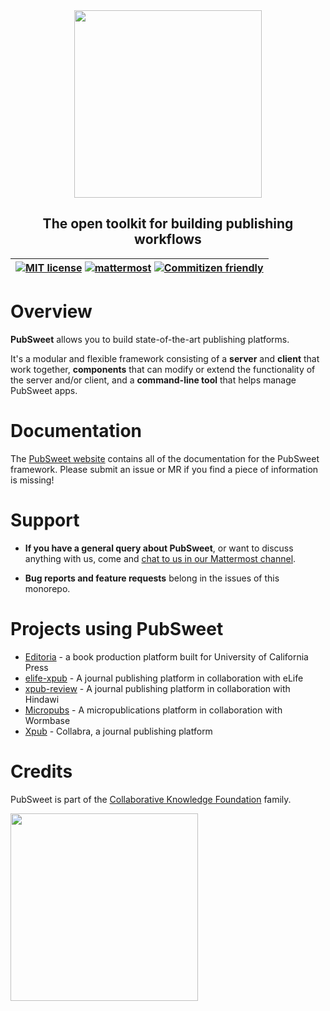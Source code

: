 <div width="100%" align="center">
  <img src="https://gitlab.coko.foundation/pubsweet/pubsweet/raw/master/assets/rgb-medium.jpg" width="300" />
  <h2>The open toolkit for building publishing workflows</h2>
</div>

| [![MIT license](https://img.shields.io/badge/license-MIT-e51879.svg)](https://gitlab.coko.foundation/pubsweet/pubsweet/raw/master/LICENSE) [![mattermost](https://img.shields.io/badge/mattermost_chat-coko%2Fpubsweet-blue.svg)](https://mattermost.coko.foundation/coko/channels/pubsweet) [![Commitizen friendly](https://img.shields.io/badge/commitizen-friendly-brightgreen.svg)](http://commitizen.github.io/cz-cli/) |
| :--------------------------------------------------------------------------------------------------------------------------------------------------------------------------------------------------------------------------------------------------------------------------------------------------------------------------------------------------------------------------------------------------------------------------: |


# Overview

**PubSweet** allows you to build state-of-the-art publishing platforms.

It's a modular and flexible framework consisting of a **server** and **client** that work together, **components** that can modify or extend the functionality of the server and/or client, and a **command-line tool** that helps manage PubSweet apps.

# Documentation

The [PubSweet website](http://pubsweet.coko.foundation) contains all of the documentation for the PubSweet framework. Please submit an issue or MR if you find a piece of information is missing!

# Support

- **If you have a general query about PubSweet**, or want to discuss anything with us, come and [chat to us in our Mattermost channel](https://mattermost.coko.foundation/coko/channels/pubsweet).

- **Bug reports and feature requests** belong in the issues of this monorepo.

# Projects using PubSweet

- [Editoria](https://gitlab.coko.foundation/editoria/editoria) - a book production platform built for University of California Press
- [elife-xpub](https://github.com/elifesciences/elife-xpub/) - A journal publishing platform in collaboration with eLife
- [xpub-review](https://gitlab.com/hindawi/xpub/xpub-review) - A journal publishing platform in collaboration with Hindawi
- [Micropubs](https://gitlab.coko.foundation/micropubs/wormbase) - A micropublications platform in collaboration with Wormbase
- [Xpub](https://gitlab.coko.foundation/xpub/xpub) - Collabra, a journal publishing platform

# Credits

PubSweet is part of the [Collaborative Knowledge Foundation](https://coko.foundation) family.

<a href="https://coko.foundation"><img src="https://gitlab.coko.foundation/pubsweet/pubsweet/raw/master/assets/COKO_logo.jpg" width="300" /></a>
